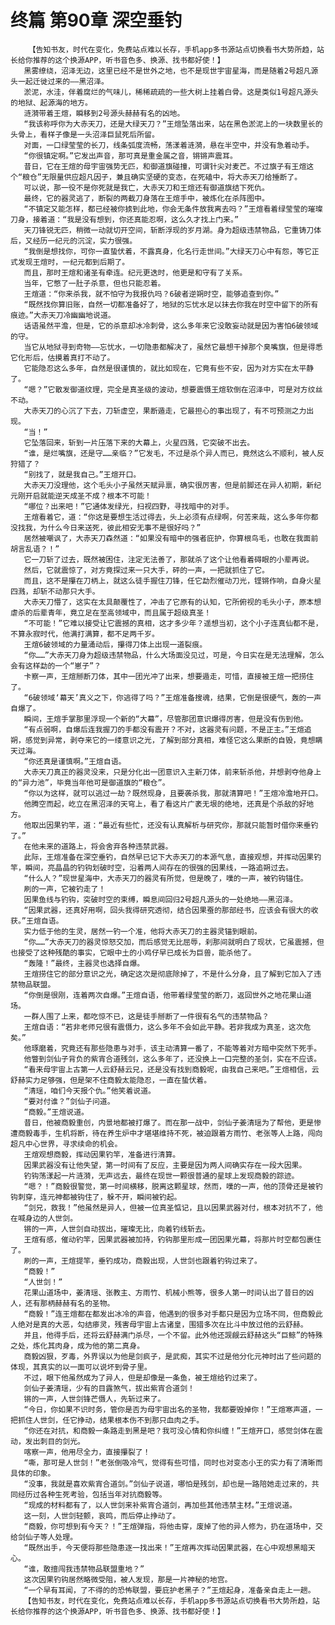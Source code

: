 # 终篇 第90章 深空垂钓
        【告知书友，时代在变化，免费站点难以长存，手机app多书源站点切换看书大势所趋，站长给你推荐的这个换源APP，听书音色多、换源、找书都好使！】
       黑雾缭绕，沼泽无边，这里已经不是世外之地，也不是现世宇宙星海，而是随着2号超凡源头一起迁徙过来的——黑沼泽。
       淤泥，水洼，伴着腐烂的气味儿，稀稀疏疏的一些大树上挂着白骨。这是类似1号超凡源头的地狱、起源海的地方。
       涟漪带着王煊，瞬移到2号源头赫赫有名的凶地。
       “我该称呼你为大赤天刀，还是大绿天刀？”王煊坠落出来，站在黑色淤泥上的一块数里长的头骨上，看样子像是一头沼泽巨鼠死后所留。
       对面，一口绿莹莹的长刀，线条弧度流畅，荡漾着涟漪，悬在半空中，并没有急着动手。
       “你很镇定啊。”它发出声音，那可真是重金属之音，锵锵声震耳。
       昔日，它在王煊的母宇宙强势无匹，和御道旗碰撞，可谓针尖对麦芒。不过旗子有王煊这个“粮仓”无限量供应超凡因子，兼且确实坚硬的变态，在死磕中，将大赤天刀给捶断了。
       可以说，那一役不是你死就是我亡，大赤天刀和王煊还有御道旗结下死仇。
       最终，它的器灵逃了，断裂的两截刀身落在王煊手中，被炼化在杀阵图中。
       “不镇定又能怎样，都已经被你掳到此地，你会无条件放我离去吗？”王煊看着绿莹莹的璀璨刀身，接着道：“我是没有想到，你还真能忍啊，这么久才找上门来。”
       天刀锋锐无匹，稍微一动就切开空间，斩断浮现的岁月湖。身为超级违禁物品，它重铸刀体后，又经历一纪元的沉淀，实力很强。
       “我倒是想找你，可你一直蛰伏着，不露真身，化名行走世间。”大绿天刀心中有怨，等它正式发现王煊时，一纪元都到后期了。
       而且，那时王煊和诸圣有牵连。纪元更迭时，他更是和守有了关系。
       当年，它憋了一肚子杀意，但也只能忍着。
       王煊道：“你来杀我，就不怕守为我报仇吗？6破者逆朔时空，能够追查到你。”
       “既然找你算旧账，自然一切都准备好了，地狱的忘忧水足以抹去你我在时空中留下的所有痕迹。”大赤天刀冷幽幽地说道。
       话语虽然平澹，但是，它的杀意却冰冷刺骨，这么多年来它没敢妄动就是因为害怕6破领域的守。
       当它从地狱寻到奇物——忘忧水，一切隐患都解决了，虽然它最想干掉那个臭嘴旗，但是得悉它化形后，估摸着真打不动了。
       它能隐忍这么多年，自然是很谨慎的，就比如现在，它竟有些不安，因为对方实在太平静了。
       “嗯？”它散发御道纹理，完全是真圣级的波动，想要震慑王煊软倒在沼泽中，可是对方纹丝不动。
       大赤天刀的心沉了下去，刀斩虚空，果断遁走，它最担心的事出现了，有不可预测之力出现。
       “当！”
       它坠落回来，斩到一片压落下来的大幕上，火星四溅，它突破不出去。
       “谁，是烂嘴旗，还是守……亲临？”它发毛，不过是杀个异人而已，竟然这么不顺利，被人反狩猎了？
       “别找了，就是我自己。”王煊开口。
       大赤天刀没理他，这个毛头小子虽然天赋异禀，确实很厉害，但是前脚还在异人初期，新纪元刚开启就能逆天成圣不成？根本不可能！
       “哪位？出来吧！”它通体发绿光，扫视四野，寻找暗中的对手。
       王煊看着它，道：“你这是要想生活过得去，头上必须有点绿啊，何苦来哉，这么多年你都没找我，为什么今日来送死，彼此相安无事不是很好吗？”
       居然被嘲讽了，大赤天刀森然道：“如果没有暗中的强者庇护，你算根鸟毛，也敢在我面前胡言乱语？！”
       它一刀斩了过去，既然被困住，注定无法善了，那就杀了这个让他看着碍眼的小辈再说。
       然后，它就震惊了，对方竟探过来一只大手，砰的一声，一把就抓住了它。
       而且，这不是攥在刀柄上，就这么徒手握住刀锋，任它勐烈催动刀光，铿锵作响，自身火星四溅，却斩不动那只大手。
       大赤天刀懵了，这实在太具颠覆性了，冲击了它原有的认知，它所俯视的毛头小子，原本想虐杀的后辈青年，竟立足在至高领域中，而且属于超级真圣！
       “不可能！”它难以接受让它震撼的真相，这才多少年？遥想当初，这个小子连真仙都不是，不算永寂时代，他满打满算，都不足两千岁。
       王煊6破领域的力量涌动后，攥得刀体上出现一道裂痕。
       “你……”大赤天刀身为超级违禁物品，什么大场面没见过，可是，今日实在是无法理解，怎么会有这样勐的一个“崽子”？
       卡察一声，王煊掰断刀体，其中一团光冲了出来，想要遁走，可惜，直接被王煊一把捞住了。
       “6破领域‘幕天’真义之下，你逃得了吗？”王煊准备搜魂，结果，它倒是很硬气，轰的一声自爆了。
       瞬间，王煊手掌那里浮现一个新的“大幕”，尽管那团意识爆得厉害，但是没有伤到他。
       “有点弱啊，自爆后连我握刀的手都没有震开？不对，这器灵有问题，不是正主。”王煊追朔，感觉到异常，剥夺来它的一缕意识之光，了解到部分真相，难怪它这么果断的自毁，竟想瞒天过海。
       “你还真是谨慎啊。”王煊自语。
       大赤天刀真正的器灵没来，只是分化出一团意识入主新刀体，前来斩杀他，并想剥夺他身上的“异力池”，毕竟当年他可是御道旗的“粮仓”。
       “你以为这样，就可以逃过一劫？既然现身，且要袭杀我，那就清算吧！”王煊冷澹地开口。
       他腾空而起，屹立在黑沼泽的天穹上，看了看这片广袤无垠的绝地，还真是个杀敌的好地方。
       他取出因果钓竿，道：“最近有些忙，还没有认真解析与研究你，那就只能暂时借你来垂钓了。”
       在他未来的道路上，将会舍弃各种违禁武器。
       此际，王煊准备在深空垂钓，自然早已记下大赤天刀的本源气息，直接观想，并挥动因果钓竿，瞬间，亮晶晶的钓钩划破时空，沿着两人间存在的很强的因果线，一路追朔过去。
       “什么人？”现世星海中，大赤天刀的器灵有所觉，但是晚了，噗的一声，被钓钩锚住。
       刷的一声，它被钓走了！
       因果鱼线与钓钩，突破时空的束缚，瞬息间回归2号超凡源头的一处绝地——黑沼泽。
       “因果武器，还真好用啊，回头我得研究透彻，结合因果蚕的那部经书，应该会有很大的收获。”王煊自语。
       实力低于他的生灵，居然一钓一个准，他将大赤天刀的主器灵锚到眼前。
       “你……”大赤天刀的器灵惊怒交加，而后感觉无比屈辱，刹那间就明白了现状，它虽震撼，但也接受了这种残酷的事实，它眼中土的小鸡仔早已成长为巨兽，能杀他了。
       “轰隆！”最终，主器灵也选择自爆。
       王煊捞住它的部分意识之光，确定这次是彻底除掉了，不是什么分身，且了解到它加入了违禁物品联盟。
       “你倒是很刚，连着两次自爆。”王煊自语，他带着绿莹莹的断刀，返回世外之地花果山道场。
       一群人围了上来，都吃惊不已，这是徒手掰断了一件很有名气的违禁物品？
       王煊自语：“若非老师兄很有震慑力，这么多年不会如此平静。若非我成为真圣，这次危矣。”
       他琢磨着，究竟还有那些隐患与对手，该主动清算一番了，不能等着对方暗中突然下死手。
       他瞥到剑仙子背负的紫宵合道残剑，这么多年了，还没换上一口完整的圣剑，实在不应该。
       “看来母宇宙上古第一人云舒赫云兄，还是没有找到商毅呢，由我自己来吧。”王煊相信，云舒赫实力足够强，但是架不住商毅太能隐忍，一直在蛰伏着。
       “清瑶，咱们今天报个仇。”他笑着说道。
       “要对付谁？”剑仙子问道。
       “商毅。”王煊说道。
       昔日，他被商毅重创，内景地都被打爆了。而在那一战中，剑仙子姜清瑶为了帮他，更是惨遭商毅毒手，生机将断，待在养生炉中才堪堪维持不死，被迫跟着方雨竹、老张等人上路，闯向超凡中心世界，寻求续命的机会。
       王煊观想商毅，挥动因果钓竿，准备进行清算。
       因果武器没有让他失望，第一时间有了反应，主要是因为两人间确实存在一段大因果。
       钓钩荡漾起一片涟漪，无声远去，最终在现世一颗很普通的星球上发现商毅的踪迹。
       “嗯？！”商毅很警觉，第一时间横移，脱离这颗星球，然而，噗的一声，他的顶骨还是被钓钩刺穿，连元神都被钩住了，躲不开，瞬间被钓起。
       “剑兄，救我！”他虽然是异人，但被一位真圣惦记，且以因果武器对付，根本对抗不了，他在喊身边的人世剑。
       锵的一声，人世剑自动拔出，璀璨无比，向着钓线斩去。
       王煊有感，催动钓竿，因果武器被加持，钓钩那里形成一团因果光幕，将那片时空都包裹住了。
       刷的一声，王煊提竿，垂钓成功，商毅出现，人世剑也跟着钓钩过来了。
       “商毅！”
       “人世剑！”
       花果山道场中，姜清瑶、张教主、方雨竹、机械小熊等，很多人第一时间认出了昔日的凶人，还有那柄赫赫有名的圣物。
       “商毅！”连王煊都在都发出冰冷的声音，他遇到的很多对手都只是因为立场不同，但商毅此人绝对是真的大恶，勾结瘆灵，残害母宇宙上古诸皇，围猎多次在比斗中放过他的云舒赫。
       并且，他得手后，还将云舒赫满门杀尽，一个不留。此外他还觊觎云舒赫这头“巨鲸”的特殊之处，炼化其肉身，成为他的第二真身。
       商毅凶狠，歹毒，外界误以为他是剑疯子，是武痴，其实不过是他分化元神时出了些问题的体现，其真实的以一面可以说坏到骨子里。
       不过，眼下他虽然成为了异人，但是却像是一条鱼，被王煊给钓过来了。
       剑仙子姜清瑶，少有的目露煞气，拔出紫宵合道剑！
       锵的一声，人世剑锋芒慑人，先斩过来了。
       “今日，你如果不识时务，管你是否为母宇宙出名的圣物，我都要毁掉你！”王煊寒声道，一把抓住人世剑，任它挣动，结果根本伤不到那只血肉之手。
       “你还在对抗，和商毅一条路走到黑是吧？我可没心情和你纠缠！”王煊开口，感觉剑体在震动，发出刺目的剑光。
       喀察一声，他用尽全力，直接攥裂了！
       “嘶，那可是人世剑！”老张倒吸冷气，觉得有些可惜，同时也对变态小王的实力有了清晰而具体的印象。
       “没事，我就是喜欢紫宵合道剑。”剑仙子说道，哪怕是残剑，却也是一路陪她走过来的，共同经历过各种生死考验，包括当年对抗商毅等。
       “现成的材料都有了，以人世剑来补紫宵合道剑，再加些其他违禁主材。”王煊说道。
       这一刻，人世剑轻颤，哀鸣，而后停止挣动了。
       “商毅，你可想到有今天？！”王煊弹指，将他击穿，废掉了他的异人修为，扔在道场中，交给剑仙子等人处理。
       “既然出手，今天便将那些隐患逐一找出来！”王煊再次挥动因果武器，在心中观想黑暗天心。
       “谁，敢擅闯我违禁物品联盟重地？”
       这次因果钓钩居然略微受阻，被人发现，那是一片神秘的地宫。
       “一个早有耳闻，了不得的的恐怖联盟，要庇护老黑子？”王煊起身，准备亲自走上一趟。
       【告知书友，时代在变化，免费站点难以长存，手机app多书源站点切换看书大势所趋，站长给你推荐的这个换源APP，听书音色多、换源、找书都好使！】